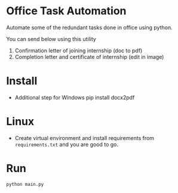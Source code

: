 # Office Task Automation
Automate some of the redundant tasks done in office using python. 

You can send below using this utility
1. Confirmation letter of joining internship (doc to pdf)
2. Completion letter and certificate of internship (edit in image)

# Install
- Additional step for Windows
pip install docx2pdf

# Linux
- Create virtual environment and install requirements from `requirements.txt` and you are good to go.

# Run
```
python main.py
```
